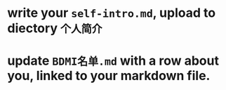 # write your ``self-intro.md``, upload to diectory ``个人简介``


# update ``BDMI名单.md`` with a row about you, linked to your markdown file.



